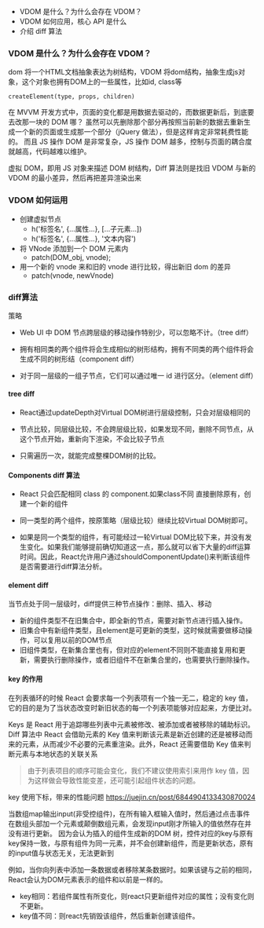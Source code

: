 - VDOM 是什么？为什么会存在 VDOM？
- VDOM 如何应用，核心 API 是什么
- 介绍 diff 算法

### VDOM 是什么？为什么会存在 VDOM？

dom  将一个HTML文档抽象表达为树结构，VDOM 将dom结构，抽象生成js对象，这个对象也拥有DOM上的一些属性，比如id, class等
```
createElement(type, props, children)
```
在 MVVM 开发方式中，页面的变化都是用数据去驱动的，而数据更新后，到底要去改那一块的 DOM 哪？ 虽然可以先删除那个部分再按照当前新的数据去重新生成一个新的页面或生成那一个部分（jQuery 做法），但是这样肯定非常耗费性能的。 而且 JS 操作 DOM 是非常复杂，JS 操作 DOM 越多，控制与页面的耦合度就越高，代码越难以维护。

虚拟 DOM，即用 JS 对象来描述 DOM 树结构，Diff 算法则是找旧 VDOM 与新的 VDOM 的最小差异，然后再把差异渲染出来

### VDOM 如何运用
- 创建虚拟节点
    - h('标签名', {...属性...}, [...子元素...])
    - h('标签名', {...属性...}, '文本内容')
- 将 VNode 添加到一个 DOM 元素内
    - patch(DOM_obj, vnode);
- 用一个新的 vnode 来和旧的 vnode 进行比较，得出新旧 dom 的差异
    - patch(vnode, newVnode)

### diff算法

策略
- Web UI 中 DOM 节点跨层级的移动操作特别少，可以忽略不计。（tree diff）

- 拥有相同类的两个组件将会生成相似的树形结构，拥有不同类的两个组件将会生成不同的树形结（component diff）
- 对于同一层级的一组子节点，它们可以通过唯一 id 进行区分。（element diff）

#### tree diff
- React通过updateDepth对Virtual DOM树进行层级控制，只会对层级相同的


- 节点比较，同层级比较，不会跨层级比较，如果发现不同，删除不同节点，从这个节点开始，重新向下渲染，不会比较子节点

- 只需遍历一次，就能完成整棵DOM树的比较。

#### Components diff 算法

- React 只会匹配相同 class 的 component.如果class不同 直接删除原有，创建一个新的组件

- 同一类型的两个组件，按原策略（层级比较）继续比较Virtual DOM树即可。

- 如果是同一个类型的组件，有可能经过一轮Virtual DOM比较下来，并没有发生变化。如果我们能够提前确切知道这一点，那么就可以省下大量的diff运算时间。因此，React允许用户通过shouldComponentUpdate()来判断该组件是否需要进行diff算法分析。

#### element diff

当节点处于同一层级时，diff提供三种节点操作：删除、插入、移动

- 新的组件类型不在旧集合中，即全新的节点，需要对新节点进行插入操作。
- 旧集合中有新组件类型，且element是可更新的类型，这时候就需要做移动操作，可以复用以前的DOM节点
- 旧组件类型，在新集合里也有，但对应的element不同则不能直接复用和更新，需要执行删除操作，或者旧组件不在新集合里的，也需要执行删除操作。


#### key 的作用

在列表循环的时候 React 会要求每一个列表项有一个独一无二，稳定的 key 值，它的目的是为了当状态改变时新旧状态的每一个列表项能够对应起来，方便比对。

Keys 是 React 用于追踪哪些列表中元素被修改、被添加或者被移除的辅助标识。 Diff 算法中 React 会借助元素的 Key 值来判断该元素是新近创建的还是被移动而来的元素，从而减少不必要的元素重渲染。此外，React 还需要借助 Key 值来判断元素与本地状态的关联关系


> 由于列表项目的顺序可能会变化，我们不建议使用索引来用作 key 值，因为这样做会导致性能变差，还可能引起组件状态的问题。

key 使用下标，带来的性能问题
https://juejin.cn/post/6844904133430870024

当数组map输出input(非受控组件)，在所有输入框输入值时，然后通过点击事件在数组头部加一个元素或颠倒数组元素，会发现input刚才所输入的值依然存在并没有进行更新。
因为会认为插入的组件生成新的DOM 树，控件对应的key与原有key保持一致，与原有组件为同一元素，并不会创建新组件，而是更新状态，原有的input值与状态无关，无法更新到


例如，当你向列表中添加一条数据或者移除某条数据时。如果该键与之前的相同，React会认为DOM元素表示的组件和以前是一样的。

- key相同：若组件属性有所变化，则react只更新组件对应的属性；没有变化则不更新。
- key值不同：则react先销毁该组件，然后重新创建该组件。
